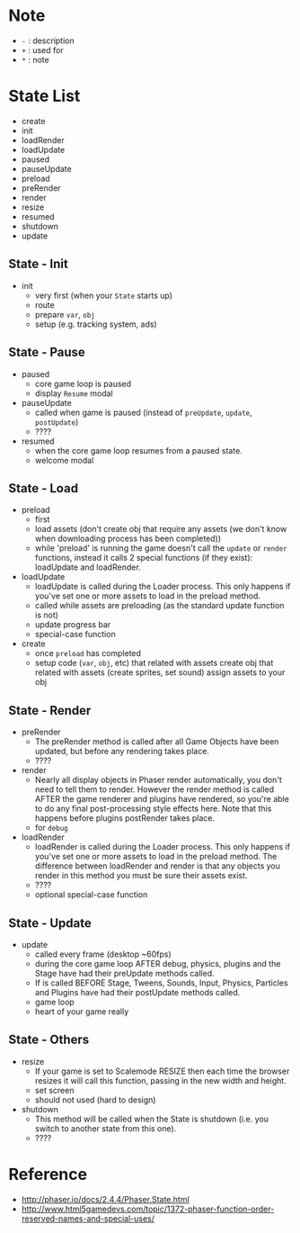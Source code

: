 # Note
- `-` : description
- `+` : used for
- `*` : note

# State List
- create
- init
- loadRender
- loadUpdate
- paused
- pauseUpdate
- preload
- preRender
- render
- resize
- resumed
- shutdown
- update

## State - Init
- init
  - very first (when your `State` starts up)
  + route
  + prepare `var`, `obj`
  + setup (e.g. tracking system, ads)

## State - Pause
- paused
  - core game loop is paused
  + display `Resume` modal
- pauseUpdate
  - called when game is paused (instead of `preUpdate`, `update`, `postUpdate`)
  + ????
- resumed
  - when the core game loop resumes from a paused state.
  + welcome modal

## State - Load
- preload
  - first
  + load assets (don't create obj that require any assets (we don't know when downloading process has been completed))
  * while 'preload' is running the game doesn't call the `update` or `render` functions,
  instead it calls 2 special functions (if they exist): loadUpdate and loadRender.
- loadUpdate
  - loadUpdate is called during the Loader process.
  This only happens if you've set one or more assets to load in the preload method.
  - called while assets are preloading (as the standard update function is not)
  + update progress bar
  * special-case function
- create
  - once `preload` has completed
  + setup code (`var`, `obj`, etc) that related with assets
  create obj that related with assets (create sprites, set sound)
  assign assets to your obj

## State - Render
- preRender
  - The preRender method is called after all Game Objects have been updated,
  but before any rendering takes place.
  + ????
- render
  - Nearly all display objects in Phaser render automatically,
  you don't need to tell them to render.
  However the render method is called AFTER the game renderer and plugins have rendered,
  so you're able to do any final post-processing style effects here. Note that this happens before plugins postRender   takes place.
  + for `debug`
- loadRender
  - loadRender is called during the Loader process.
  This only happens if you've set one or more assets to load in the preload method.
  The difference between loadRender and render is that any objects you render in this method you must be sure their assets exist.
  + ????
  * optional special-case function

## State - Update
- update
  - called every frame (desktop ~60fps)
  - during the core game loop AFTER debug, physics, plugins and the Stage have had their preUpdate methods called.
  - If is called BEFORE Stage, Tweens, Sounds, Input, Physics, Particles and Plugins have had their postUpdate methods called.
  + game loop
  * heart of your game really

## State - Others
- resize
  - If your game is set to Scalemode RESIZE
  then each time the browser resizes it will call this function,
  passing in the new width and height.
  + set screen
  * should not used (hard to design)
- shutdown
  - This method will be called when the State is shutdown (i.e. you switch to another state from this one).
  + ????

# Reference
- http://phaser.io/docs/2.4.4/Phaser.State.html
- http://www.html5gamedevs.com/topic/1372-phaser-function-order-reserved-names-and-special-uses/
